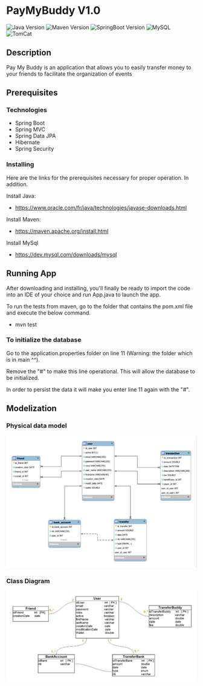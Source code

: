 PayMyBuddy  V1.0
========================
![Java Version](https://img.shields.io/badge/Java-1.8-blue)
![Maven Version](https://img.shields.io/badge/Maven-2.7.7-yellow)
![SpringBoot Version](https://img.shields.io/badge/Spring%20Boot-2.4.3-red)
![MySQL](https://img.shields.io/badge/MySQL-0-cyan)
![TomCat](https://img.shields.io/badge/TomCat:8080-9.0.41-brightgreen)

Description
------------
Pay My Buddy is an application that allows you to easily transfer money to your friends to facilitate the organization of events

## Prerequisites
### Technologies
- Spring Boot
- Spring MVC
- Spring Data JPA
- Hibernate
- Spring Security
### Installing

Here are the links for the prerequisites necessary for proper operation. In addition.
    
 Install Java:
* https://www.oracle.com/fr/java/technologies/javase-downloads.html

Install Maven:
* https://maven.apache.org/install.html

Install MySql
* https://dev.mysql.com/downloads/mysql

## Running App

After downloading and installing, you'll finally be ready to import the code into an IDE of your choice and run App.java to launch the app.

To run the tests from maven, go to the folder that contains the pom.xml file and execute the below command.

 * mvn test

### To initialize the database


Go to the application.properties folder on line 11 (Warning: the folder which is in main ^^). 

Remove the "#" to make this line operational.
This will allow the database to be initialized.

In order to persist the data it will make you enter line 11 again with the "#".


## Modelization
###  Physical data model
![MPD](MPD_PayMyBuddy.jpg)

###  Class Diagram
![Diagram](Diagram_PayMyBuddy.jpg)

